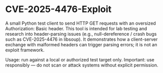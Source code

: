 # CVE-2025-4476-Exploit

A small Python test client to send HTTP GET requests with an oversized Authorization: Basic header.
This tool is intended for lab testing and research into header-parsing issues (e.g., null-dereference / crash bugs such as CVE-2025-4476 in libsoup). It demonstrates how a client-server exchange with malformed headers can trigger parsing errors; it is not an exploit framework.

Usage: run against a local or authorized test target only.
Important: use responsibly — do not scan or attack systems without explicit permission.
